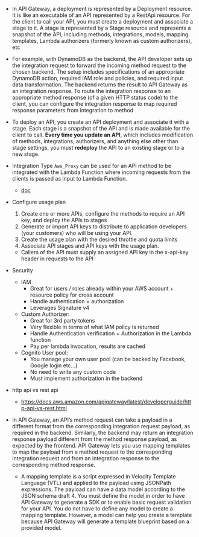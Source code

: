 - In API Gateway, a deployment is represented by a Deployment resource. It is like an executable of an API represented by a RestApi resource. For the client to call your API, you must create a deployment and associate a stage to it. A stage is represented by a Stage resource and represents a snapshot of the API, including methods, integrations, models, mapping templates, Lambda authorizers (formerly known as custom authorizers), etc

- For example, with DynamoDB as the backend, the API developer sets up the integration request to forward the incoming method request to the chosen backend. The setup includes specifications of an appropriate DynamoDB action, required IAM role and policies, and required input data transformation. The backend returns the result to API Gateway as an integration response. To route the integration response to an appropriate method response (of a given HTTP status code) to the client, you can configure the integration response to map required response parameters from integration to method

- To deploy an API, you create an API deployment and associate it with a stage. Each stage is a snapshot of the API and is made available for the client to call. **Every time you update an API**, which includes modification of methods, integrations, authorizers, and anything else other than stage settings, you must **redeploy** the API to an existing stage or to a new stage.
 
- Integration Type `Aws_Proxy` can be used for an API method to be integrated with the Lambda Function where incoming requests from the clients is passed as input to Lambda Function.
  - [doc](https://docs.aws.amazon.com/apigateway/latest/developerguide/api-gateway-api-integration-types.html)

- Configure usage plan

  1. Create one or more APIs, configure the methods to require an API key, and deploy the APIs to stages
  2. Generate or import API keys to distribute to application developers (your customers) who will be using your API.
  3. Create the usage plan with the desired throttle and quota limits
  4. Associate API stages and API keys with the usage plan.

  - Callers of the API must supply an assigned API key in the x-api-key header in requests to the API

- Security

  - IAM
    - Great for users / roles already within your AWS account + resource policy for cross account
    - Handle authentication + authorization
    - Leverages Signature v4
  - Custom Authorizer:
    - Great for 3rd party tokens
    - Very flexible in terms of what IAM policy is returned
    - Handle Authentication verification + Authorization in the Lambda function
    - Pay per lambda invocation, results are cached
  - Cognito User pool:
    - You manage your own user pool (can be backed by Facebook, Google login etc...)
    - No need to write any custom code
    - Must implement authorization in the backend

- http api vs rest api
  - https://docs.aws.amazon.com/apigateway/latest/developerguide/http-api-vs-rest.html

- In API Gateway, an API’s method request can take a payload in a different format from the corresponding integration request payload, as required in the backend. Similarly, the backend may return an integration response payload different from the method response payload, as expected by the frontend. API Gateway lets you use mapping templates to map the payload from a method request to the corresponding integration request and from an integration response to the corresponding method response.
  - A mapping template is a script expressed in Velocity Template Language (VTL) and applied to the payload using JSONPath expressions. The payload can have a data model according to the JSON schema draft 4. You must define the model in order to have API Gateway to generate a SDK or to enable basic request validation for your API. You do not have to define any model to create a mapping template. However, a model can help you create a template because API Gateway will generate a template blueprint based on a provided model.